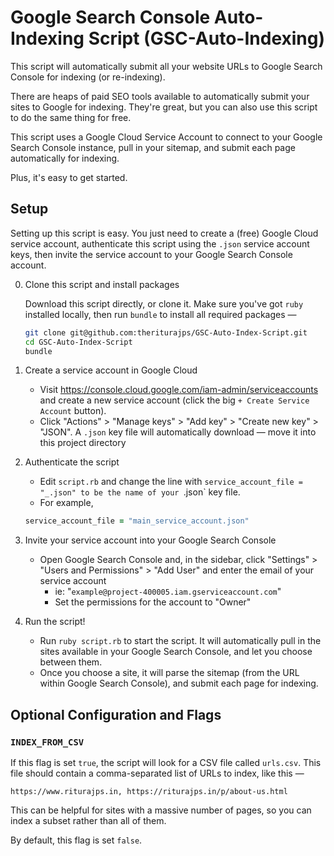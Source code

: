 # Google Search Console Auto-Indexing Script (GSC-Auto-Indexing)

This script will automatically submit all your website URLs to Google Search Console for indexing (or re-indexing).

There are heaps of paid SEO tools available to automatically submit your sites to Google for indexing. They're great, but you can also use this script to do the same thing for free.

This script uses a Google Cloud Service Account to connect to your Google Search Console instance, pull in your sitemap, and submit each page automatically for indexing.

Plus, it's easy to get started.

## Setup

Setting up this script is easy. You just need to create a (free) Google Cloud service account, authenticate this script using the `.json` service account keys, then invite the service account to your Google Search Console account.

0. Clone this script and install packages

   Download this script directly, or clone it. Make sure you've got `ruby` installed locally, then run `bundle` to install all required packages —

   ```sh
   git clone git@github.com:theriturajps/GSC-Auto-Index-Script.git
   cd GSC-Auto-Index-Script
   bundle
   ```
1. Create a service account in Google Cloud

   - Visit https://console.cloud.google.com/iam-admin/serviceaccounts and create a new service account (click the big `+ Create Service Account` button).
   - Click "Actions" > "Manage keys" > "Add key" > "Create new key" > "JSON". A `.json` key file will automatically download — move it into this project directory
2. Authenticate the script

   - Edit `script.rb` and change the line with `service_account_file = "_.json" to be the name of your `.json` key file.
   - For example,

   ```ruby
   service_account_file = "main_service_account.json"
   ```
3. Invite your service account into your Google Search Console

   - Open Google Search Console and, in the sidebar, click "Settings" > "Users and Permissions" > "Add User" and enter the email of your service account
     - ie: "`example@project-400005.iam.gserviceaccount.com`"
     - Set the permissions for the account to "Owner"
4. Run the script!

   - Run `ruby script.rb` to start the script. It will automatically pull in the sites available in your Google Search Console, and let you choose between them.
   - Once you choose a site, it will parse the sitemap (from the URL within Google Search Console), and submit each page for indexing.

## Optional Configuration and Flags

### `INDEX_FROM_CSV`

If this flag is set `true`, the script will look for a CSV file called `urls.csv`. This file should contain a comma-separated list of URLs to index, like this —

```csv
https://www.riturajps.in, https://riturajps.in/p/about-us.html
```

This can be helpful for sites with a massive number of pages, so you can index a subset rather than all of them.

By default, this flag is set `false`.
